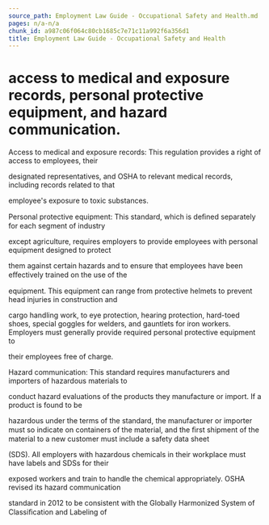 ```yaml
---
source_path: Employment Law Guide - Occupational Safety and Health.md
pages: n/a-n/a
chunk_id: a987c06f064c80cb1685c7e71c11a992f6a356d1
title: Employment Law Guide - Occupational Safety and Health
---
```

# access to medical and exposure records, personal protective equipment, and hazard communication.

Access to medical and exposure records: This regulation provides a right of access to employees, their

designated representatives, and OSHA to relevant medical records, including records related to that

employee's exposure to toxic substances.

Personal protective equipment: This standard, which is deﬁned separately for each segment of industry

except agriculture, requires employers to provide employees with personal equipment designed to protect

them against certain hazards and to ensure that employees have been eﬀectively trained on the use of the

equipment. This equipment can range from protective helmets to prevent head injuries in construction and

cargo handling work, to eye protection, hearing protection, hard-toed shoes, special goggles for welders, and gauntlets for iron workers. Employers must generally provide required personal protective equipment to

their employees free of charge.

Hazard communication: This standard requires manufacturers and importers of hazardous materials to

conduct hazard evaluations of the products they manufacture or import. If a product is found to be

hazardous under the terms of the standard, the manufacturer or importer must so indicate on containers of the material, and the ﬁrst shipment of the material to a new customer must include a safety data sheet

(SDS). All employers with hazardous chemicals in their workplace must have labels and SDSs for their

exposed workers and train to handle the chemical appropriately. OSHA revised its hazard communication

standard in 2012 to be consistent with the Globally Harmonized System of Classiﬁcation and Labeling of

